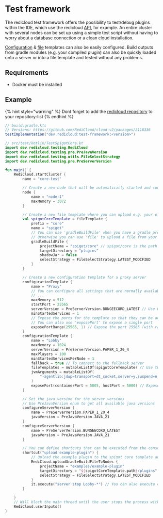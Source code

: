# Test framework

The redicloud test framework offers the possibility to test/debug plugins within the IDE, which use the redicloud [API](api/), for example. An entire cluster with several nodes can be set up using a simple test script without having to worry about a database connection or a clean cloud installation.&#x20;

[Configuration](../commands/configuration-template.md) & [file](../commands/file-templates.md) templates can also be easily configured. Build outputs from gradle modules (e.g. your compiled plugin) can also be quickly loaded onto a server or into a file template and tested without any problems.



## Requirements

* Docker must be installed



## Example

{% hint style="warning" %}
Dont forget to add the [redicloud repository](repository.md) to your repository-list
{% endhint %}

```gradle
// build.gradle.kts
// Versions: https://github.com/RediCloud/cloud-v2/packages/2118336
testImplementation("dev.redicloud:test-framework:<version>")
```

```kotlin
// src/test/kotlin/TestSpigotCore.kt
import dev.redicloud.testing.RediCloud
import dev.redicloud.testing.pre.PreJavaVersion
import dev.redicloud.testing.utils.FileSelectStrategy
import dev.redicloud.testing.pre.PreServerVersion

fun main() {
    RediCloud.startCluster {
        name = "core-test"

        // Create a new node that will be automatically started and connected to the cloud
        node {
            name = "node-1"
            maxMemory = 3072
        }

        // Create a new file template where you can upload e.g. your plugin
        val spigotCoreTemplate = fileTemplate {
            prefix = "core"
            name = "spigot"
            // You can use 'gradleBuildFile' when you have a gradle project and want to upload the output jar file
            // Otherwise you can use 'file' to upload a file from your local machine
            gradleBuildFile {
                projectName = "spigot/core" // spigot/core is the path of the gradle-module
                targetDirectory = "plugins"
                shadowJar = false
                selectStrategy = FileSelectStrategy.LATEST_MODIFIED
            }
        }

        // Create a new configuration template for a proxy server
        configurationTemplate {
            name = "Proxy"
            // You can configure all settings that are normally available in the cloud console for a configuration template
            // ...
            maxMemory = 512
            startPort = 25565
            serverVersion = PreServerVersion.BUNGEECORD_LATEST // Use PreServerVersion enum to get pre defined server versions
            minStartedServices = 1
            // Expose the ports for the template so that they can be accessed from the outside the container
            // You can also use 'exposePort' to expose a single port
            exposePortRange(25565, 1) // Expose the port 25565 (with range=3 it would expose 25565, 25566, 25567)
        }
        configurationTemplate {
            name = "Lobby"
            maxMemory = 1024
            serverVersion = PreServerVersion.PAPER_1_20_4
            maxPlayers = 100
            minStartedServicesPerNode = 1
            fallback = true // To connect to the fallback server
            fileTemplates = mutableListOf(spigotCoreTemplate) // Use the file template that was created before
            jvmArguments = mutableListOf(
                "-agentlib:jdwp=transport=dt_socket,server=y,suspend=n,address=*:5005" // Enable debugging e.g. for your plugin
            )
            exposePort(containerPort = 5005, hostPort = 5000) // Expose the debug port 5005 to your local machine on port 5000
        }

        // Set the java version for the server versions
        // Use PreJavaVersion enum to get all available java versions
        configureServerVersion {
            name = PreServerVersion.PAPER_1_20_4
            javaVersion = PreJavaVersion.JAVA_21
        }
        configureServerVersion {
            name = PreServerVersion.BUNGEECORD_LATEST
            javaVersion = PreJavaVersion.JAVA_21
        }

        // You can define shortcuts that can be executed from the console
        shortcut("upload example-plugin") {
            // Upload the example plugin to the spigot core template and restart the lobby
            RediCloud.uploadGradleBuildFileToNodes {
                projectName = "examples/example-plugin"
                targetDirectory = "${spigotCoreTemplate.path}/plugins"
                selectStrategy = FileSelectStrategy.LATEST_MODIFIED
            }
            it.execute("server stop Lobby-*") // You can also execute commands on the cloud
        }

    }
    // Will block the main thread until the user stops the process with 'exit'
    RediCloud.userInputs()
}
```
